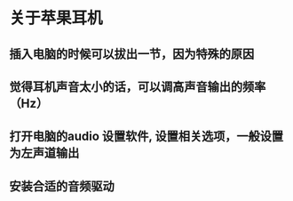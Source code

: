 # 关于苹果耳机

## 插入电脑的时候可以拔出一节，因为特殊的原因

## 觉得耳机声音太小的话，可以调高声音输出的频率（Hz）

## 打开电脑的audio 设置软件, 设置相关选项，一般设置为左声道输出

## 安装合适的音频驱动
